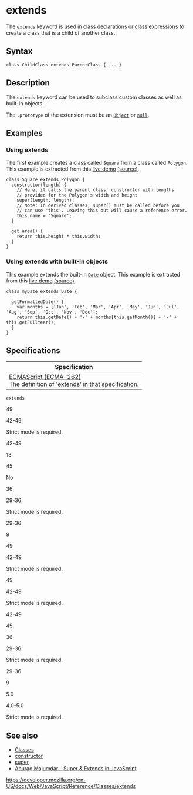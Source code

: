 # extends

The `extends` keyword is used in [class declarations](../statements/class) or [class expressions](../operators/class) to create a class that is a child of another class.

## Syntax

    class ChildClass extends ParentClass { ... }

## Description

The `extends` keyword can be used to subclass custom classes as well as built-in objects.

The `.prototype` of the extension must be an [`Object`](../global_objects/object) or [`null`](../global_objects/null).

## Examples

### Using extends

The first example creates a class called `Square` from a class called `Polygon`. This example is extracted from this [live demo](https://googlechrome.github.io/samples/classes-es6/index.html) [(source)](https://github.com/GoogleChrome/samples/blob/gh-pages/classes-es6/index.html).

    class Square extends Polygon {
      constructor(length) {
        // Here, it calls the parent class' constructor with lengths
        // provided for the Polygon's width and height
        super(length, length);
        // Note: In derived classes, super() must be called before you
        // can use 'this'. Leaving this out will cause a reference error.
        this.name = 'Square';
      }

      get area() {
        return this.height * this.width;
      }
    }

### Using extends with built-in objects

This example extends the built-in [`Date`](../global_objects/date) object. This example is extracted from this [live demo](https://googlechrome.github.io/samples/classes-es6/index.html) [(source)](https://github.com/GoogleChrome/samples/blob/gh-pages/classes-es6/index.html).

    class myDate extends Date {

      getFormattedDate() {
        var months = ['Jan', 'Feb', 'Mar', 'Apr', 'May', 'Jun', 'Jul', 'Aug', 'Sep', 'Oct', 'Nov', 'Dec'];
        return this.getDate() + '-' + months[this.getMonth()] + '-' + this.getFullYear();
      }
    }

## Specifications

<table><thead><tr class="header"><th>Specification</th></tr></thead><tbody><tr class="odd"><td><a href="https://tc39.es/ecma262/#sec-class-definitions">ECMAScript (ECMA-262)<br />
<span class="small">The definition of 'extends' in that specification.</span></a></td></tr></tbody></table>

`extends`

49

42-49

Strict mode is required.

42-49

13

45

No

36

29-36

Strict mode is required.

29-36

9

49

42-49

Strict mode is required.

49

42-49

Strict mode is required.

42-49

45

36

29-36

Strict mode is required.

29-36

9

5.0

4.0-5.0

Strict mode is required.

## See also

-   [Classes](../classes)
-   [constructor](constructor)
-   [super](../operators/super)
-   [Anurag Majumdar - Super & Extends in JavaScript](https://medium.com/beginners-guide-to-mobile-web-development/super-and-extends-in-javascript-es6-understanding-the-tough-parts-6120372d3420)

<a href="https://developer.mozilla.org/en-US/docs/Web/JavaScript/Reference/Classes/extends" class="_attribution-link">https://developer.mozilla.org/en-US/docs/Web/JavaScript/Reference/Classes/extends</a>
